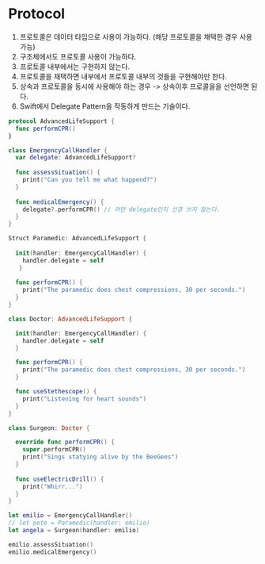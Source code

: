 # Protocol

1. 프로토콜은 데이터 타입으로 사용이 가능하다. (해당 프로토콜을 채택한 경우 사용가능)
2. 구조체에서도 프로토콜 사용이 가능하다. 
3. 프로토콜 내부에서는 구현하지 않는다.
4. 프로토콜을 채택하면 내부에서 프로토콜 내부의 것들을 구현해야만 한다. 
5. 상속과 프로토콜을 동시에 사용해야 하는 경우 -> 상속이후 프로콜을을 선언하면 된다.
6. Swift에서 Delegate Pattern을 작동하게 만드는 기술이다. 

```swift
protocol AdvancedLifeSupport {
  func performCPR() 
}

class EmergencyCallHandler {
  var delegate: AdvancedLifeSupport?
  
  func assessSituation() {
    print("Can you tell me what happend?")
  }
  
  func medicalEmergency() {
    delegate?.performCPR() // 어떤 delegate인지 신경 쓰지 않는다. 
  }
}

Struct Paramedic: AdvancedLifeSupport {
  
  init(handler: EmergencyCallHandler) {
    handler.delegate = self
   }
  
  func performCPR() {
    print("The paramedic does chest compressions, 30 per seconds.")
  }
}

class Doctor: AdvancedLifeSupport {

  init(handler: EmergencyCallHandler) {
    handler.delegate = self
  }

  func performCPR() {
    print("The paramedic does chest compressions, 30 per seconds.")
  }

  func useStethescope() {
    print("Listening for heart sounds")
  }
}

class Surgeon: Doctor {

  override func performCPR() {
    super.performCPR()
    print("Sings statying alive by the BeeGees")
  }
  
  func useElectricDrill() {
    print("Whirr...")
  }
}

let emilio = EmergencyCallHandler()
// let pete = Paramedic(handler: emilio)
let angela = Surgeon(handler: emilio)

emilio.assessSituation()
emilio.medicalEmergency()
```
